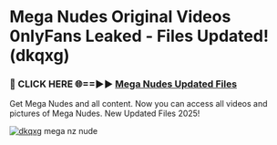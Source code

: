 # Mega Nudes Original Videos 0nlyFans Leaked - Files Updated! (dkqxg)

<h3>🔴 CLICK HERE 🌐==►► <a href="https://tinyurl.com/52m3yx9h" rel="nofollow">Mega Nudes Updated Files</a></h3>

Get Mega Nudes and all content. Now you can access all videos and pictures of Mega Nudes. New Updated Files 2025!

[![dkqxg](https://i.imgur.com/TnHtlc8.gif)](https://tinyurl.com/52m3yx9h)
mega nz nude
